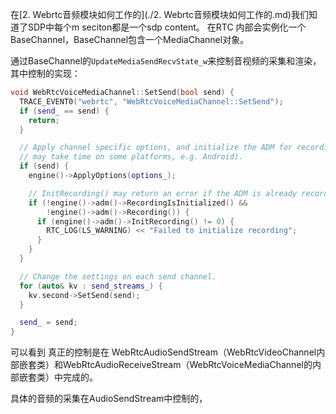 在[2. Webrtc音频模块如何工作的](./2. Webrtc音频模块如何工作的.md)我们知道了SDP中每个m seciton都是一个sdp content。 在RTC 内部会实例化一个BaseChannel，BaseChannel包含一个MediaChannel对象。

通过BaseChannel的`UpdateMediaSendRecvState_w`来控制音视频的采集和渲染，其中控制的实现：

```c++
void WebRtcVoiceMediaChannel::SetSend(bool send) {
  TRACE_EVENT0("webrtc", "WebRtcVoiceMediaChannel::SetSend");
  if (send_ == send) {
    return;
  }

  // Apply channel specific options, and initialize the ADM for recording (this
  // may take time on some platforms, e.g. Android).
  if (send) {
    engine()->ApplyOptions(options_);

    // InitRecording() may return an error if the ADM is already recording.
    if (!engine()->adm()->RecordingIsInitialized() &&
        !engine()->adm()->Recording()) {
      if (engine()->adm()->InitRecording() != 0) {
        RTC_LOG(LS_WARNING) << "Failed to initialize recording";
      }
    }
  }

  // Change the settings on each send channel.
  for (auto& kv : send_streams_) {
    kv.second->SetSend(send);
  }

  send_ = send;
}
```

可以看到 真正的控制是在 WebRtcAudioSendStream（WebRtcVideoChannel内部嵌套类）和WebRtcAudioReceiveStream（WebRtcVoiceMediaChannel的内部嵌套类）中完成的。



具体的音频的采集在AudioSendStream中控制的，

